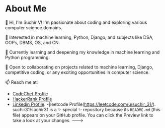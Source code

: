 
# About Me

👋 Hi, I'm Suchir V! I'm passionate about coding and exploring various computer science domains.

👀 Interested in machine learning, Python, Django, and subjects like DSA, OOPs, DBMS, OS, and CN.

🌱 Currently learning and deepening my knowledge in machine learning and Python programming.

💞️ Open to collaborating on projects related to machine learning, Django, competitive coding, or any exciting opportunities in computer science.

📫 Reach me at:
- [CodeChef Profile](https://www.codechef.com/users/suchir31)
- [HackerRank Profile](https://www.hackerrank.com/profile/suchirreddy31)
- [Linkedin Profile](https://www.linkedin.com/in/v-suchir-694b38265/).
-[leetcode Profile(https://leetcode.com/u/suchir_31/).
suchir31/suchir31 is a ✨ special ✨ repository because its `README.md` (this file) appears on your GitHub profile.
You can click the Preview link to take a look at your changes.
--->
